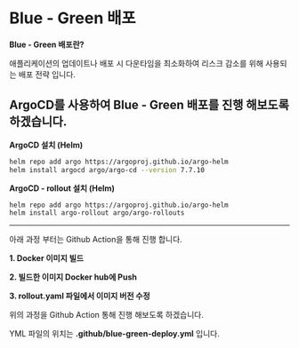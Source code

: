# Blue - Green 배포

**Blue - Green 배포란?**

애플리케이션의 업데이트나 배포 시 다운타임을 최소화하여 리스크 감소를 위해 사용되는 배포 전략 입니다.

ArgoCD를 사용하여 Blue - Green 배포를 진행 해보도록 하겠습니다.
--------------------------------------------------------------------------------------------------------------------------------------------
**ArgoCD 설치 (Helm)**
```sh
helm repo add argo https://argoproj.github.io/argo-helm
helm install argocd argo/argo-cd --version 7.7.10
```

**ArgoCD - rollout 설치 (Helm)**
```sh
helm repo add argo https://argoproj.github.io/argo-helm
helm install argo-rollout argo/argo-rollouts
```
--------------------------------------------------------------------------------------------------------------------------------------------

아래 과정 부터는 Github Action을 통해 진행 합니다.

**1. Docker 이미지 빌드**

**2. 빌드한 이미지 Docker hub에 Push**

**3. rollout.yaml 파일에서 이미지 버전 수정**

위의 과정을 Github Action 통해 진행 해보도록 하겠습니다.

YML 파일의 위치는 **.github/blue-green-deploy.yml** 입니다.